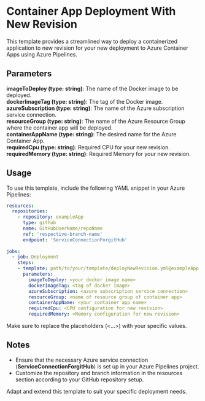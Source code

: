 # Container App Deployment With New Revision

This template provides a streamlined way to deploy a containerized application to new revision for your new deployment to Azure Container Apps using Azure Pipelines.

## Parameters

**imageToDeploy (type: string)**: The name of the Docker image to be deployed.<br>
**dockerImageTag (type: string)**: The tag of the Docker image. <br>
**azureSubscription (type: string)**: The name of the Azure subscription service connection. <br>
**resourceGroup (type: string)**: The name of the Azure Resource Group where the container app will be deployed. <br>
**containerAppName (type: string)**: The desired name for the Azure Container App. <br>
**requiredCpu (type: string)**: Required CPU for your new revision. <br>
**requiredMemory (type: string)**: Required Memory for your new revision. <br>

## Usage

To use this template, include the following YAML snippet in your Azure Pipelines:

```yaml
resources:
  repositories:
    - repository: exampleApp
      type: github
      name: GitHubUserName/repoName
      ref: 'respective-branch-name'            
      endpoint: 'ServiceConnectionForgitHub'
 
jobs:
  - job: Deployment
    steps:
    - template: path/to/your/template/deployNewRevision.yml@exampleApp
      parameters:
        imageToDeploy: <your docker image name>
        dockerImageTag: <tag of docker image>
        azureSubscription: <azure subscription service connection>
        resourceGroup: <name of resource group of container app>
        containerAppName: <your container app name>
        requiredCpu: <CPU configuration for new revision>
        requiredMemory: <Memory configuration for new revision>
```
Make sure to replace the placeholders (<...>) with your specific values.

## Notes

- Ensure that the necessary Azure service connection (**ServiceConnectionForgitHub**) is set up in your Azure Pipelines project.<br>
- Customize the repository and branch information in the resources section according to your GitHub repository setup.<br>

Adapt and extend this template to suit your specific deployment needs.

